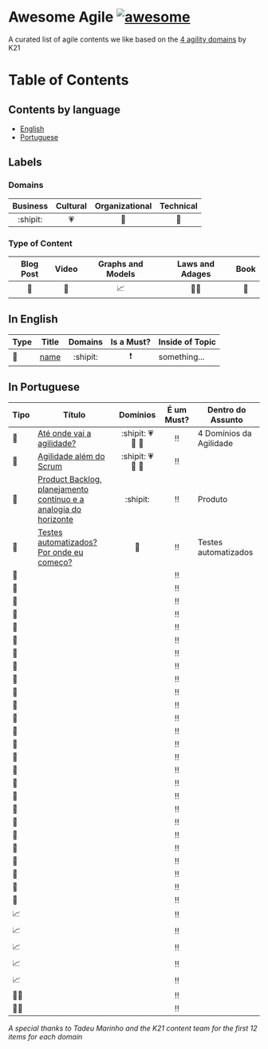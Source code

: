 # Awesome Agile [![awesome](https://cdn.rawgit.com/sindresorhus/awesome/d7305f38d29fed78fa85652e3a63e154dd8e8829/media/badge.svg)](https://github.com/sindresorhus/awesome)

A curated list of agile contents we like based on the [4 agility domains](https://knowledge21.com/usa/blog/4-agility-domains/) by K21

# Table of Contents

## Contents by language

- [English](#in-english)
- [Portuguese](#in-portuguese)

## Labels

### Domains

Business | Cultural | Organizational | Technical
:---: | :---: | :---: | :----:
:shipit: | :heartpulse: | :school: | :wrench:

### Type of Content

Blog Post | Video | Graphs and Models | Laws and Adages | Book
:---: | :---: | :---: | :---: | :---:
:pencil: | :movie_camera: | :chart_with_upwards_trend: | :guardsman: | :book:

## In English

Type | Title | Domains | Is a Must? | Inside of Topic
--- | ---  | :---: | :---: | ---
:pencil: | [name](link) | :shipit: | :exclamation: | something...

## In Portuguese

Tipo | Título | Domínios | É um Must? | Dentro do Assunto
--- | ---  | :---: | :---: | ---
:pencil: | [Até onde vai a agilidade?](https://www.knowledge21.com.br/blog/ate-onde-vai-agilidade/) | :shipit: :heartpulse: :school: :wrench: | :bangbang: | 4 Domínios da Agilidade
:pencil: | [Agilidade além do Scrum](www.knowledge21.com.br/blog/agilidade-alem-do-scrum/) | :shipit: :heartpulse: :school: :wrench: | :bangbang: |
:pencil: | [Product Backlog, planejamento contínuo e a analogia do horizonte](https://www.knowledge21.com.br/blog/product-backlog-planejamento-continuo-e-analogia-horizonte/) | :shipit: | :bangbang: | Produto 
:pencil: | [Testes automatizados? Por onde eu começo?](www.knowledge21.com.br/blog/testes-automatizados-por-onde-eu-comeco/) | :wrench: | :bangbang: | Testes automatizados 
:pencil: | []() | | :bangbang: |
:pencil: | []() | | :bangbang: |
:pencil: | []() | | :bangbang: |
:pencil: | []() | | :bangbang: |
:pencil: | []() | | :bangbang: |
:pencil: | []() | | :bangbang: |
:pencil: | []() | | :bangbang: |
:pencil: | []() | | :bangbang: |
:pencil: | []() | | :bangbang: |
:movie_camera: | []() | | :bangbang: |
:movie_camera: | []() | | :bangbang: |
:movie_camera: | []() | | :bangbang: |
:movie_camera: | []() | | :bangbang: |
:movie_camera: | []() | | :bangbang: |
:movie_camera: | []() | | :bangbang: |
:movie_camera: | []() | | :bangbang: |
:book: | []() | | :bangbang: |
:book: | []() | | :bangbang: |
:book: | []() | | :bangbang: |
:book: | []() | | :bangbang: |
:book: | []() | | :bangbang: |
:book: | []() | | :bangbang: |
:book: | []() | | :bangbang: |
:book: | []() | | :bangbang: |
:book: | []() | | :bangbang: |
:book: | []() | | :bangbang: |
:chart_with_upwards_trend: | []() | | :bangbang: |
:chart_with_upwards_trend: | []() | | :bangbang: |
:chart_with_upwards_trend: | []() | | :bangbang: |
:chart_with_upwards_trend: | []() | | :bangbang: |
:chart_with_upwards_trend: | []() | | :bangbang: |
:guardsman: | []() | | :bangbang: |
:guardsman: | []() | | :bangbang: |

*A special thanks to Tadeu Marinho and the K21 content team for the first 12 items for each domain* 
